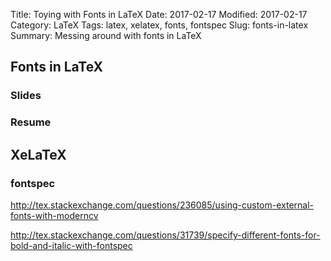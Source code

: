 Title: Toying with Fonts in LaTeX
Date: 2017-02-17
Modified: 2017-02-17
Category: LaTeX
Tags: latex, xelatex, fonts, fontspec
Slug: fonts-in-latex
Summary: Messing around with fonts in LaTeX

## Fonts in LaTeX

### Slides


### Resume


## XeLaTeX

### fontspec

http://tex.stackexchange.com/questions/236085/using-custom-external-fonts-with-moderncv

http://tex.stackexchange.com/questions/31739/specify-different-fonts-for-bold-and-italic-with-fontspec
